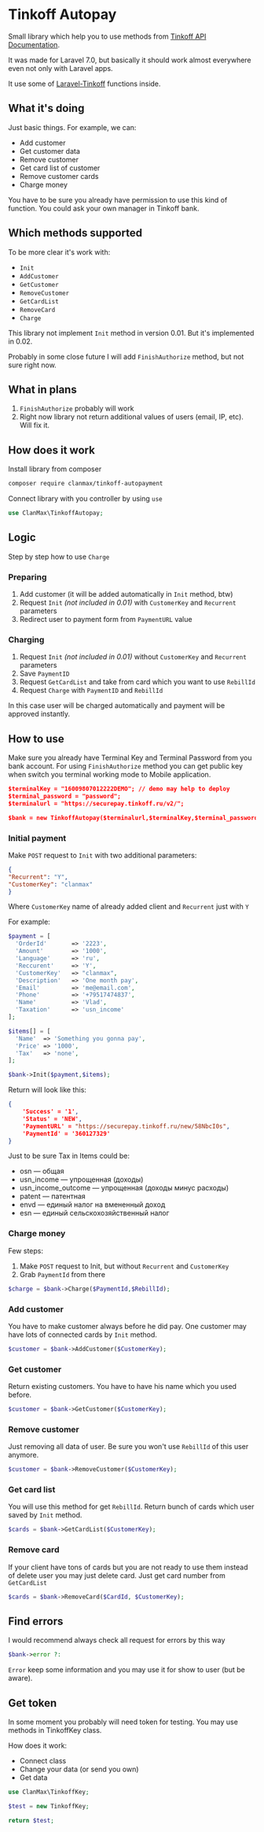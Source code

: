# Tinkoff Autopay

Small library which help you to use methods from [Tinkoff API Documentation](https://oplata.tinkoff.ru/develop/api/autopayments/).

It was made for Laravel 7.0, but basically it should work almost everywhere even not only with Laravel apps.

It use some of [Laravel-Tinkoff](https://github.com/kenvel/laravel-tinkoff) functions inside.

## What it's doing

Just basic things. For example, we can:

- Add customer
- Get customer data
- Remove customer
- Get card list of customer
- Remove customer cards
- Charge money

You have to be sure you already have permission to use this kind of function. You could ask your own manager in Tinkoff bank.

## Which methods supported

To be more clear it's work with:

- `Init`
- `AddCustomer`
- `GetCustomer`
- `RemoveCustomer`
- `GetCardList`
- `RemoveCard`
- `Charge`

This library not implement `Init` method in version 0.01. But it's implemented in 0.02.

Probably in some close future I will add `FinishAuthorize` method, but not sure right now.

## What in plans

1. `FinishAuthorize` probably will work
2. Right now library not return additional values of users (email, IP, etc). Will fix it.

## How does it work

Install library from composer

```bash
composer require clanmax/tinkoff-autopayment
```

Connect library with you controller by using `use`

```php
use ClanMax\TinkoffAutopay;
```

## Logic

Step by step how to use `Charge`

### Preparing

1. Add customer (it will be added automatically in `Init` method, btw)
2. Request `Init` *(not included in 0.01)* with `CustomerKey` and `Recurrent` parameters
3. Redirect user to payment form from `PaymentURL` value

### Charging

1. Request `Init` *(not included in 0.01)* without `CustomerKey` and `Recurrent` parameters
2. Save `PaymentID`
3. Request `GetCardList` and take from card which you want to use `RebillId`
4. Request `Charge` with `PaymentID` and `RebillId`

In this case user will be charged automatically and payment will be approved instantly.

## How to use

Make sure you already have Terminal Key and Terminal Password from you bank account. For using `FinishAuthorize` method you can get public key when switch you terminal working mode to Mobile application.

```json
$terminalKey = "16009807012222DEMO"; // demo may help to deploy
$terminal_password = "password";
$terminalurl = "https://securepay.tinkoff.ru/v2/";

$bank = new TinkoffAutopay($terminalurl,$terminalKey,$terminal_password);
```

### Initial payment

Make `POST` request to `Init` with two additional parameters:

```json
{
"Recurrent": "Y",
"CustomerKey": "clanmax"
}
```

Where `CustomerKey` name of already added client and `Recurrent` just with `Y`

For example:

```php
$payment = [
  'OrderId'       => '2223',
  'Amount'        => '1000',
  'Language'      => 'ru',
  'Reccurent'     => 'Y',
  'CustomerKey'   => "clanmax",
  'Description'   => 'One month pay',
  'Email'         => 'me@email.com',
  'Phone'         => '+79517474837',
  'Name'          => 'Vlad',
  'Taxation'      => 'usn_income'
];

$items[] = [
  'Name'  => 'Something you gonna pay',
  'Price' => '1000',    
  'Tax'   => 'none',
];

$bank->Init($payment,$items);
```

Return will look like this:

```json
{
	'Success' = '1',
	'Status' = 'NEW',
	'PaymentURL' = "https://securepay.tinkoff.ru/new/58NbcI0s",
	'PaymentId' = '360127329'
}
```

Just to be sure Tax in Items could be:
- osn — общая
- usn_income — упрощенная (доходы)
- usn_income_outcome — упрощенная (доходы минус расходы)
- patent — патентная
- envd — единый налог на вмененный доход
- esn — единый сельскохозяйственный налог

### Charge money

Few steps:

1. Make `POST` request to Init, but without `Recurrent` and `CustomerKey`
2. Grab `PaymentId` from there

```php
$charge = $bank->Charge($PaymentId,$RebillId);
```

### Add customer

You have to make customer always before he did pay. One customer may have lots of connected cards by `Init` method.

```php
$customer = $bank->AddCustomer($CustomerKey);
```

### Get customer

Return existing customers. You have to have his name which you used before.

```php
$customer = $bank->GetCustomer($CustomerKey);
```

### Remove customer

Just removing all data of user. Be sure you won't use `RebillId` of this user anymore.

```php
$customer = $bank->RemoveCustomer($CustomerKey);
```

### Get card list

You will use this method for get `RebillId`. Return bunch of cards which user saved by `Init` method.

```php
$cards = $bank->GetCardList($CustomerKey);
```

### Remove card

If your client have tons of cards but you are not ready to use them instead of delete user you may just delete card. Just get card number from `GetCardList`

```php
$cards = $bank->RemoveCard($CardId, $CustomerKey);
```

## Find errors

I would recommend always check all request for errors by this way

```php
$bank->error ?:  
```

`Error` keep some information and you may use it for show to user (but be aware).

## Get token

In some moment you probably will need token for testing. You may use methods in TinkoffKey class.

How does it work:

- Connect class
- Change your data (or send you own)
- Get data

```php
use ClanMax\TinkoffKey;

$test = new TinkoffKey;

return $test;
```
